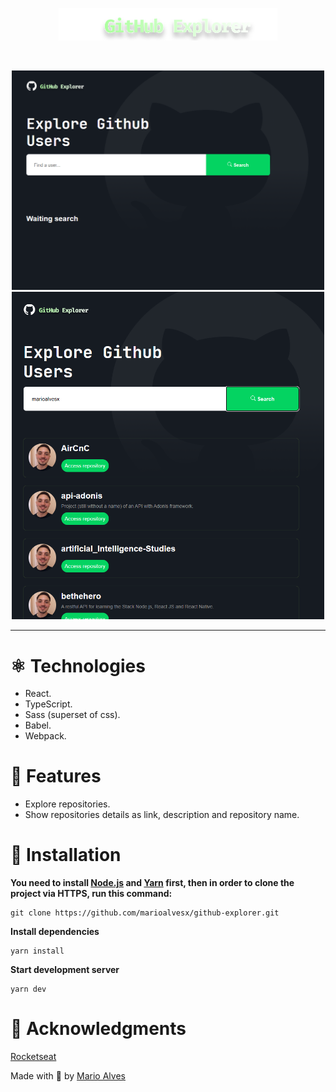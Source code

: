 <p align="center">
   <img src="./src/assets/logo.svg" width="350"/>
</p>
<br />
<p align="center">
  <img src=".github/appBackgroundInitial.png" width="500"/>
  <img src=".github/appBackground.png" width="500"/>
</p>

---

# :atom_symbol: Technologies

- React.
- TypeScript.
- Sass (superset of css).
- Babel.
- Webpack.

# :rocket: Features

- Explore repositories.
- Show repositories details as link, description and repository name.

# :construction_worker: Installation

**You need to install [Node.js](https://nodejs.org/en/download/) and [Yarn](https://yarnpkg.com/) first, then in order to clone the project via HTTPS, run this command:**

```
git clone https://github.com/marioalvesx/github-explorer.git
```

**Install dependencies**

```
yarn install
```

**Start development server**

```
yarn dev
```

# :tada: Acknowledgments

[Rocketseat](https://www.rocketseat.com.br/)

Made with 💜 by [Mario Alves](https://github.com/marioalvesx)
